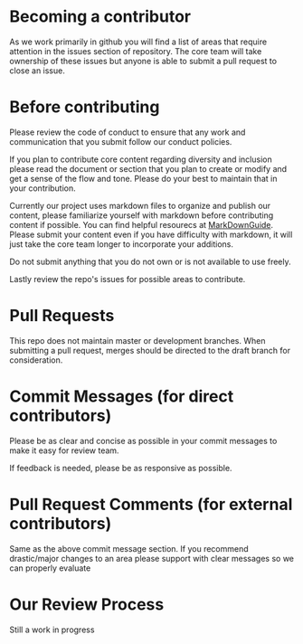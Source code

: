# Becoming a contributor
As we work primarily in github you will find a list of areas that require attention in the issues section of repository. The core team will take ownership of these issues but anyone is able to submit a pull request to close an issue.

# Before contributing
Please review the code of conduct to ensure that any work and communication that you submit follow our conduct policies.

If you plan to contribute core content regarding diversity and inclusion please read the document or section that you plan to create or modify and get a sense of the flow and tone. Please do your best to maintain that in your contribution.

Currently our project uses markdown files to organize and publish our content, please familiarize yourself with markdown before contributing content if possible. You can find helpful resourecs at [MarkDownGuide](https://www.markdownguide.org/). Please submit your content even if you have difficulty with markdown, it will just take the core team longer to incorporate your additions.

Do not submit anything that you do not own or is not available to use freely.

Lastly review the repo's issues for possible areas to contribute.

# Pull Requests

This repo does not maintain master or development branches. When submitting a pull request, merges should be directed to the draft branch for consideration.

# Commit Messages (for direct contributors)

Please be as clear and concise as possible in your commit messages to make it easy for review team.

If feedback is needed, please be as responsive as possible.

# Pull Request Comments (for external contributors)

Same as the above commit message section. If you recommend drastic/major changes to an area please support with clear messages so we can properly evaluate

# Our Review Process

Still a work in progress
